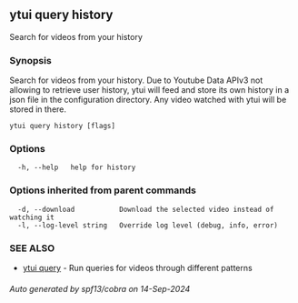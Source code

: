 ## ytui query history

Search for videos from your history

### Synopsis


Search for videos from your history. Due to Youtube Data APIv3 not allowing to retrieve user history,
ytui will feed and store its own history in a json file in the configuration directory. Any video watched with ytui
will be stored in there.

```
ytui query history [flags]
```

### Options

```
  -h, --help   help for history
```

### Options inherited from parent commands

```
  -d, --download           Download the selected video instead of watching it
  -l, --log-level string   Override log level (debug, info, error)
```

### SEE ALSO

* [ytui query](ytui_query.md)	 - Run queries for videos through different patterns

###### Auto generated by spf13/cobra on 14-Sep-2024
